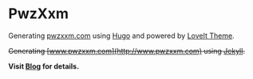 # PwzXxm

Generating [pwzxxm.com](https://pwzxxm.com) using [Hugo](https://gohugo.io/) and powered by [LoveIt Theme](https://themes.gohugo.io/loveit/).

~~Generating [www.pwzxxm.com](http://www.pwzxxm.com) using [Jekyll](https://jekyllrb.com/).~~

**Visit [Blog](https://pwzxxm.com) for details.**
